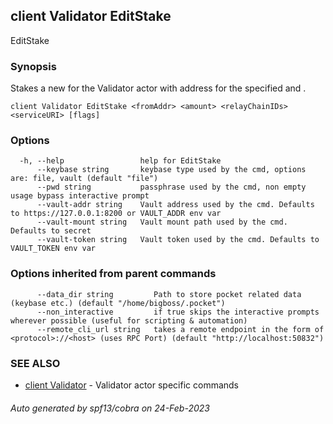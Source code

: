 ## client Validator EditStake

EditStake <fromAddr> <amount> <relayChainIDs> <serviceURI>

### Synopsis

Stakes a new <amount> for the Validator actor with address <fromAddr> for the specified <relayChainIDs> and <serviceURI>.

```
client Validator EditStake <fromAddr> <amount> <relayChainIDs> <serviceURI> [flags]
```

### Options

```
  -h, --help                 help for EditStake
      --keybase string       keybase type used by the cmd, options are: file, vault (default "file")
      --pwd string           passphrase used by the cmd, non empty usage bypass interactive prompt
      --vault-addr string    Vault address used by the cmd. Defaults to https://127.0.0.1:8200 or VAULT_ADDR env var
      --vault-mount string   Vault mount path used by the cmd. Defaults to secret
      --vault-token string   Vault token used by the cmd. Defaults to VAULT_TOKEN env var
```

### Options inherited from parent commands

```
      --data_dir string         Path to store pocket related data (keybase etc.) (default "/home/bigboss/.pocket")
      --non_interactive         if true skips the interactive prompts wherever possible (useful for scripting & automation)
      --remote_cli_url string   takes a remote endpoint in the form of <protocol>://<host> (uses RPC Port) (default "http://localhost:50832")
```

### SEE ALSO

* [client Validator](client_Validator.md)	 - Validator actor specific commands

###### Auto generated by spf13/cobra on 24-Feb-2023
